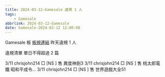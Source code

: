 ```yaml
---
title: 2024-03-12-Gamesale 違規 1 人
tags:
    - Gamesale
abbrlink: 2024-03-12-Gamesale
date: Gamesale-2024-03-12 12:00:00
---
```

Gamesale 板 [板規連結](https://www.ptt.cc/bbs/Gossiping/M.1637425085.A.07D.html)
昨天違規 1 人
<!-- more -->

違規清單
單日不得超過 2 篇

3/11 chrisjohn214 □ [NS  ] 售 異度神劍3
3/11 chrisjohn214 □ [NS  ] 售 桃太郎電鐵 昭和平成令…
3/11 chrisjohn214 □ [NS  ] 售 世界遊戲大全51